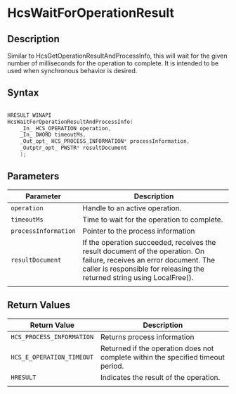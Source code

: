 # HcsWaitForOperationResult

## Description

Similar to HcsGetOperationResultAndProcessInfo, this will wait for the given number of milliseconds for the operation to complete. It is intended to be used when synchronous behavior is desired.

## Syntax

```cpp

HRESULT WINAPI
HcsWaitForOperationResultAndProcessInfo(
    _In_ HCS_OPERATION operation,
    _In_ DWORD timeoutMs,
    _Out_opt_ HCS_PROCESS_INFORMATION* processInformation,
    _Outptr_opt_ PWSTR* resultDocument
    );
```

## Parameters

|Parameter     |Description|
|---|---|
|`operation`| Handle to an active operation.|
|`timeoutMs`| Time to wait for the operation to complete.|
|`processInformation`| Pointer to the process information|
|`resultDocument`| If the operation succeeded, receives the result document of the operation. On failure, receives an error document. The caller is responsible for releasing the returned string using LocalFree().|
|    |    |

## Return Values

|Return Value | Description|
|---|---|
|`HCS_PROCESS_INFORMATION` |Returns process information|
|`HCS_E_OPERATION_TIMEOUT`|Returned if the operation does not complete within the specified timeout period.|
|`HRESULT`|Indicates the result of the operation.|
|     |     |
